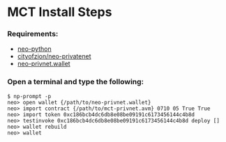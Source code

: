 # MCT Install Steps
### Requirements: 
* [neo-python](https://github.com/CityOfZion/neo-python)
* [cityofzion/neo-privatenet](https://hub.docker.com/r/cityofzion/neo-privatenet/)
* [neo-privnet.wallet](https://s3.amazonaws.com/neo-experiments/neo-privnet.wallet) 

### Open a terminal and type the following: 
```
$ np-prompt -p
neo> open wallet {/path/to/neo-privnet.wallet}
neo> import contract {/path/to/mct-privnet.avm} 0710 05 True True
neo> import token 0xc186bcb4dc6db8e08be09191c6173456144c4b8d
neo> testinvoke 0xc186bcb4dc6db8e08be09191c6173456144c4b8d deploy []
neo> wallet rebuild
neo> wallet
```
